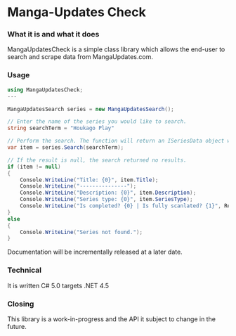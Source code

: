 # Manga-Updates Check

### What it is and what it does

MangaUpdatesCheck is a simple class library which allows the end-user to search and scrape data from MangaUpdates.com.

### Usage

```csharp
using MangaUpdatesCheck;
---

MangaUpdatesSearch series = new MangaUpdatesSearch();

// Enter the name of the series you would like to search.
string searchTerm = "Houkago Play"

// Perform the search. The function will return an ISeriesData object which contains the Title, Description, Author, Illustrator, etc.
var item = series.Search(searchTerm);

// If the result is null, the search returned no results.
if (item != null)
{
	Console.WriteLine("Title: {0}", item.Title);
	Console.WriteLine("---------------");
	Console.WriteLine("Description: {0}", item.Description);
	Console.WriteLine("Series type: {0}", item.SeriesType);
	Console.WriteLine("Is completed? {0} | Is fully scanlated? {1}", Results.BoolToNaturalEnglish(item.IsCompleted), Results.BoolToNaturalEnglish(item.IsFullyScanlated));
}
else
{
	Console.WriteLine("Series not found.");
}

```

Documentation will be incrementally released at a later date.

### Technical

It is written C# 5.0 targets .NET 4.5

### Closing

This library is a work-in-progress and the API it subject to change in the future.